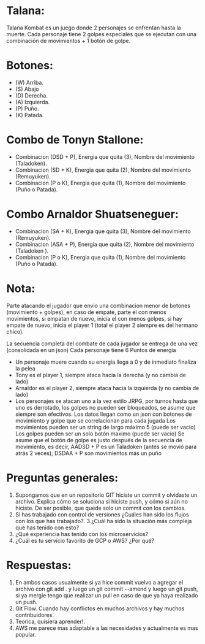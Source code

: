 # Talana:
Talana Kombat es un juego donde 2 personajes se enfrentan hasta la muerte. Cada personaje tiene 2 golpes especiales que se ejecutan con una combinación de movimientos + 1 botón de golpe.

# Botones:
- (W) Arriba.
- (S) Abajo
- (D) Derecha.
- (A) Izquierda.
- (P) Puño.
- (K) Patada.

# Combo de Tonyn Stallone:
- Combinacion (DSD + P), Energia que quita (3), Nombre del movimiento (Taladoken).
- Combinacion (SD + K), Energia que quita (2), Nombre del movimiento (Remuyuken).
- Combinacion (P o K), Energia que quita (1), Nombre del movimiento (Puño o Patada).

# Combo Arnaldor Shuatseneguer:
- Combinacion (SA + K), Energia que quita (3), Nombre del movimiento (Remuyuken).
- Combinacion (ASA + P), Energia que quita (2), Nombre del movimiento (Taladoken ).
- Combinacion (P o K), Energia que quita (1), Nombre del movimiento (Puño o Patada).

# Nota:
Parte atacando el jugador que envio una combinacion menor de botones (movimiento + golpes), en caso de empate, parte el con menos movimientos, si empatan de nuevo, inicia el con menos
golpes, si hay empate de nuevo, inicia el player 1 (total el player 2 siempre es del hermano
chico).

La secuencia completa del combate de cada jugador se entrega de una vez (consolidada
en un json)
Cada personaje tiene 6 Puntos de energía
- Un personaje muere cuando su energía llega a 0 y de inmediato finaliza la pelea
- Tony es el player 1, siempre ataca hacia la derecha (y no cambia de lado)
- Arnaldor es el player 2, siempre ataca hacia la izquierda (y no cambia de lado)
- Los personajes se atacan uno a la vez estilo JRPG, por turnos hasta que uno es
derrotado, los golpes no pueden ser bloqueados, se asume que siempre son
efectivos.
Los datos llegan como un json con botones de movimiento y golpe que se correlacionan
para cada jugada
Los movimientos pueden ser un string de largo máximo 5 (puede ser vacío)
Los golpes pueden ser un solo botón maximo (puede ser vacío)
Se asume que el botón de golpe es justo después de la secuencia de movimiento, es decir,
AADSD + P es un Taladoken (antes se movió para atrás 2 veces); DSDAA + P son
movimientos más un puño

# Preguntas generales:
1. Supongamos que en un repositorio GIT hiciste un commit y olvidaste un archivo. Explica cómo se soluciona si hiciste push, y cómo si aún no hiciste. 
De ser posible, que quede solo un commit con los cambios. 
2. Si has trabajado con control de versiones ¿Cuáles han sido los flujos con los que has trabajado?.
3.¿Cuál ha sido la situación más compleja que has tenido con esto? 
4. ¿Qué experiencia has tenido con los microservicios? 
5. ¿Cuál es tu servicio favorito de GCP o AWS? ¿Por qué? 

# Respuestas:
1. En ambos casos usualmente si ya hice commit vuelvo a agregar el archivo con git add . y luego un git commit --amend y luego un git push, si ya mergie tengo que realizar un pull en caso de que ya haya realizado un push.
2. Git Flow. Cuando hay conflictos en muchos archivos y hay muchos contribuidores.
3. Teorica, quisiera aprender!.
4. AWS me parece mas adaptable a las necesidades y actualmente es mas popular.